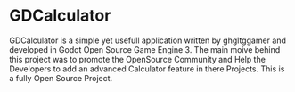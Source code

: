 # GDCalculator
GDCalculator is a simple yet usefull application written by ghgltggamer and developed in Godot Open Source Game Engine 3. The main moive behind this project was to promote the OpenSource Community and Help the Developers to add an advanced Calculator feature in there Projects. This is a fully Open Source Project.
